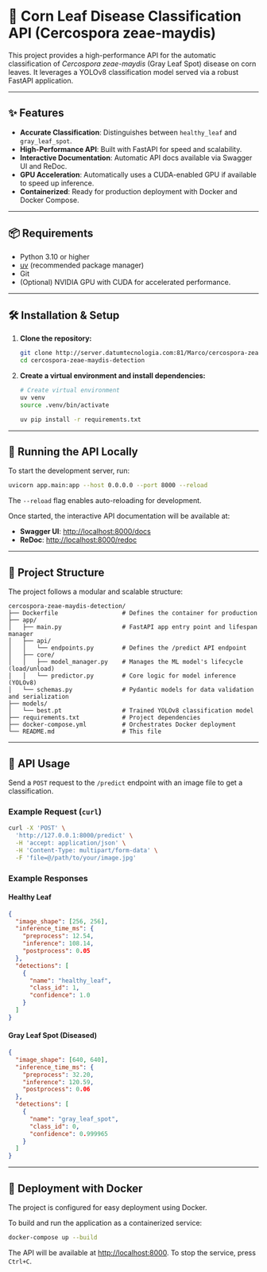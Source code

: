 # 🌽 Corn Leaf Disease Classification API (Cercospora zeae-maydis)

This project provides a high-performance API for the automatic classification of *Cercospora zeae-maydis* (Gray Leaf Spot) disease on corn leaves. It leverages a YOLOv8 classification model served via a robust FastAPI application.

---

## ✨ Features

- **Accurate Classification**: Distinguishes between `healthy_leaf` and `gray_leaf_spot`.
- **High-Performance API**: Built with FastAPI for speed and scalability.
- **Interactive Documentation**: Automatic API docs available via Swagger UI and ReDoc.
- **GPU Acceleration**: Automatically uses a CUDA-enabled GPU if available to speed up inference.
- **Containerized**: Ready for production deployment with Docker and Docker Compose.

---

## 📦 Requirements

- Python 3.10 or higher
- [uv](https://github.com/astral-sh/uv) (recommended package manager)
- Git
- (Optional) NVIDIA GPU with CUDA for accelerated performance.

---

## 🛠️ Installation & Setup

1.  **Clone the repository:**
    ```bash
    git clone http://server.datumtecnologia.com:81/Marco/cercospora-zeae-maydis-detection.git
    cd cercospora-zeae-maydis-detection
    ```

2.  **Create a virtual environment and install dependencies:**
    ```bash
    # Create virtual environment
    uv venv
    source .venv/bin/activate

    uv pip install -r requirements.txt
    ```

---

## 🚀 Running the API Locally

To start the development server, run:

```bash
uvicorn app.main:app --host 0.0.0.0 --port 8000 --reload
```

The `--reload` flag enables auto-reloading for development.

Once started, the interactive API documentation will be available at:

- **Swagger UI**: [http://localhost:8000/docs](http://localhost:8000/docs)
- **ReDoc**: [http://localhost:8000/redoc](http://localhost:8000/redoc)

---

## 📁 Project Structure

The project follows a modular and scalable structure:

```
cercospora-zeae-maydis-detection/
├── Dockerfile                  # Defines the container for production
├── app/
│   ├── main.py                 # FastAPI app entry point and lifespan manager
│   ├── api/
│   │   └── endpoints.py        # Defines the /predict API endpoint
│   ├── core/
│   │   ├── model_manager.py    # Manages the ML model's lifecycle (load/unload)
│   │   └── predictor.py        # Core logic for model inference (YOLOv8)
│   └── schemas.py              # Pydantic models for data validation and serialization
├── models/
│   └── best.pt                 # Trained YOLOv8 classification model
├── requirements.txt            # Project dependencies
├── docker-compose.yml          # Orchestrates Docker deployment
└── README.md                   # This file
```

---

## 🧪 API Usage

Send a `POST` request to the `/predict` endpoint with an image file to get a classification.

### Example Request (`curl`)

```bash
curl -X 'POST' \
  'http://127.0.0.1:8000/predict' \
  -H 'accept: application/json' \
  -H 'Content-Type: multipart/form-data' \
  -F 'file=@/path/to/your/image.jpg'
```

### Example Responses

#### Healthy Leaf

```json
{
  "image_shape": [256, 256],
  "inference_time_ms": {
    "preprocess": 12.54,
    "inference": 108.14,
    "postprocess": 0.05
  },
  "detections": [
    {
      "name": "healthy_leaf",
      "class_id": 1,
      "confidence": 1.0
    }
  ]
}
```

#### Gray Leaf Spot (Diseased)

```json
{
  "image_shape": [640, 640],
  "inference_time_ms": {
    "preprocess": 32.20,
    "inference": 120.59,
    "postprocess": 0.06
  },
  "detections": [
    {
      "name": "gray_leaf_spot",
      "class_id": 0,
      "confidence": 0.999965
    }
  ]
}
```

---

## 🐳 Deployment with Docker

The project is configured for easy deployment using Docker.

To build and run the application as a containerized service:

```bash
docker-compose up --build
```

The API will be available at [http://localhost:8000](http://localhost:8000). To stop the service, press `Ctrl+C`.
